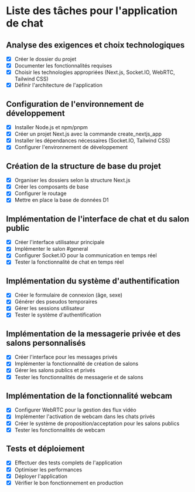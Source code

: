 # Liste des tâches pour l'application de chat

## Analyse des exigences et choix technologiques
- [x] Créer le dossier du projet
- [x] Documenter les fonctionnalités requises
- [x] Choisir les technologies appropriées (Next.js, Socket.IO, WebRTC, Tailwind CSS)
- [x] Définir l'architecture de l'application

## Configuration de l'environnement de développement
- [x] Installer Node.js et npm/pnpm
- [x] Créer un projet Next.js avec la commande create_nextjs_app
- [x] Installer les dépendances nécessaires (Socket.IO, Tailwind CSS)
- [x] Configurer l'environnement de développement

## Création de la structure de base du projet
- [x] Organiser les dossiers selon la structure Next.js
- [x] Créer les composants de base
- [x] Configurer le routage
- [x] Mettre en place la base de données D1

## Implémentation de l'interface de chat et du salon public
- [x] Créer l'interface utilisateur principale
- [x] Implémenter le salon #general
- [x] Configurer Socket.IO pour la communication en temps réel
- [x] Tester la fonctionnalité de chat en temps réel

## Implémentation du système d'authentification
- [x] Créer le formulaire de connexion (âge, sexe)
- [x] Générer des pseudos temporaires
- [x] Gérer les sessions utilisateur
- [x] Tester le système d'authentification

## Implémentation de la messagerie privée et des salons personnalisés
- [x] Créer l'interface pour les messages privés
- [x] Implémenter la fonctionnalité de création de salons
- [x] Gérer les salons publics et privés
- [x] Tester les fonctionnalités de messagerie et de salons

## Implémentation de la fonctionnalité webcam
- [x] Configurer WebRTC pour la gestion des flux vidéo
- [x] Implémenter l'activation de webcam dans les chats privés
- [x] Créer le système de proposition/acceptation pour les salons publics
- [x] Tester les fonctionnalités de webcam

## Tests et déploiement
- [x] Effectuer des tests complets de l'application
- [x] Optimiser les performances
- [x] Déployer l'application
- [x] Vérifier le bon fonctionnement en production
